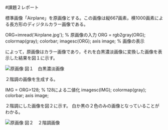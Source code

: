 #課題２レポート

標準画像「Airplane」を原画像とする。この画像は縦667画素，横1000画素による長方形のディジタルカラー画像である。

ORG=imread('Airplane.jpg'); % 原画像の入力
ORG = rgb2gray(ORG); colormap(gray); colorbar;
imagesc(ORG); axis image; % 画像の表示

によって，原画像はカラー画像であり，それを白黒濃淡画像に変換した画像を表示した結果を図１に示す。

![原画像](https://github.com/TakedaRyota/Image-Processing-engineering-2019/blob/master/image/kadai2_1.png)
図１　白黒濃淡画像

２階調の画像を生成する。

IMG = ORG>128; % 128による二値化
imagesc(IMG); colormap(gray); colorbar;  axis image;

２階調にした画像を図２に示す。
白か黒の２色のみの画像となっていることがわかる。

![原画像](https://github.com/TakedaRyota/Image-Processing-engineering-2019/blob/master/image/kadai2_2.png)
図２　２階調画像



